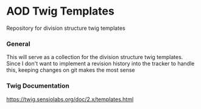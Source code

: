 # AOD Twig Templates
Repository for division structure twig templates


### General

This will serve as a collection for the division structure twig templates. Since I don't want to implement a revision history into the tracker to handle this, keeping changes on git makes the most sense

### Twig Documentation
https://twig.sensiolabs.org/doc/2.x/templates.html
